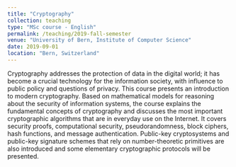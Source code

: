 ```yaml
---
title: "Cryptography"
collection: teaching
type: "MSc course - English"
permalink: /teaching/2019-fall-semester
venue: "University of Bern, Institute of Computer Science"
date: 2019-09-01
location: "Bern, Switzerland"
---
```


Cryptography addresses the protection of data in the digital world; it has become a crucial technology for the information society, with influence to public policy and questions of privacy. This course presents an introduction to modern cryptography. Based on mathematical models for reasoning about the security of information systems, the course explains the fundamental concepts of cryptography and discusses the most important cryptographic algorithms that are in everyday use on the Internet. It covers security proofs, computational security, pseudorandomness, block ciphers, hash functions, and message authentication. Public-key cryptosystems and public-key signature schemes that rely on number-theoretic primitives are also introduced and some elementary cryptographic protocols will be presented.